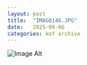 ```yaml
---
layout:	post
title:	"IMAG0146.JPG"
date:	2025-09-06
categories:	kof archive
---
```


![Image Alt](https://k0f.github.io/assets/IMAG0146.JPG)